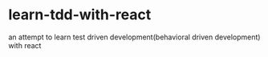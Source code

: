 # learn-tdd-with-react
an attempt to learn test driven development(behavioral driven development) with react
